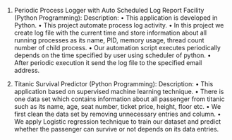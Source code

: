 1.	Periodic Process Logger with Auto Scheduled Log Report Facility (Python Programming):
Description:
•	This application is developed in Python.
•	This project automate process log activity.
•	In this project we create log file with the current time and store information about all running processes as its name, PID, memory usage, thread count number of child process.
•	Our automation script executes periodically depends on the time specified by user using scheduler of python.
•	After periodic execution it send the log file to the specified email address.

3.	Titanic Survival Predictor (Python Programming):
Description:
•	This application based on supervised machine learning technique.
•	There is one data set which contains information about all passenger from titanic such as its name, age, seat number, ticket price, height, floor etc.
•	We first clean the data set by removing unnecessary entries and column.
•	We apply Logistic regression technique to train our dataset and predict whether the passenger can survive or not depends on its data entries.
